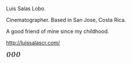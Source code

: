 Luis Salas Lobo.

Cinematographer. Based in San Jose, Costa Rica.


A good friend of mine since my childhood.


http://luissalascr.com/

***{}{}{}***
